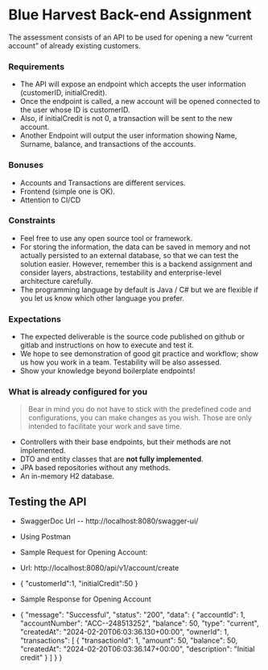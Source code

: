 # Blue Harvest Back-end Assignment
The assessment consists of an API to be used for opening a new “current account” of
already existing customers.

### Requirements
- The API will expose an endpoint which accepts the user information (customerID,
initialCredit).
- Once the endpoint is called, a new account will be opened connected to the user
whose ID is customerID.
- Also, if initialCredit is not 0, a transaction will be sent to the new account.
- Another Endpoint will output the user information showing Name, Surname,
balance, and transactions of the accounts.

### Bonuses
- Accounts and Transactions are different services.
- Frontend (simple one is OK).
- Attention to CI/CD

### Constraints
- Feel free to use any open source tool or framework.
- For storing the information, the data can be saved in memory and not actually persisted to
an external database, so that we can test the solution easier. However, remember this is a
backend assignment and consider layers, abstractions, testability and enterprise-level
architecture carefully.
- The programming language by default is Java / C# but we are flexible if you let us know
which other language you prefer.

### Expectations
- The expected deliverable is the source code published on github or gitlab and instructions
on how to execute and test it.
- We hope to see demonstration of good git practice and workflow; show us how you work in
a team. Testability will be also assessed.
- Show your knowledge beyond boilerplate endpoints!

### What is already configured for you
> Bear in mind you do not have to stick with the predefined code and configurations,
> you can make changes as you wish. Those are only intended to facilitate your work and save time.
- Controllers with their base endpoints, but their methods are not implemented.
- DTO and entity classes that are **not fully implemented**.
- JPA based repositories without any methods.
- An in-memory H2 database.

## Testing the API
- SwaggerDoc Url -- http://localhost:8080/swagger-ui/
- Using Postman
- Sample Request for Opening Account: 
- Url: http://localhost:8080/api/v1/account/create
- {
  "customerId":1,
  "initialCredit":50
  }
- Sample Response for Opening Account

- {
  "message": "Successful",
  "status": "200",
  "data": {
  "accountId": 1,
  "accountNumber": "ACC--248513252",
  "balance": 50,
  "type": "current",
  "createdAt": "2024-02-20T06:03:36.130+00:00",
  "ownerId": 1,
  "transactions": [
  {
  "transactionId": 1,
  "amount": 50,
  "balance": 50,
  "createdAt": "2024-02-20T06:03:36.147+00:00",
  "description": "Initial credit"
  }
  ]
  }
  }
